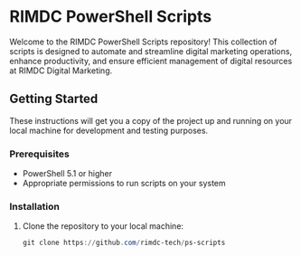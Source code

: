 # RIMDC PowerShell Scripts

Welcome to the RIMDC PowerShell Scripts repository! This collection of scripts is designed to automate and streamline digital marketing operations, enhance productivity, and ensure efficient management of digital resources at RIMDC Digital Marketing.

## Getting Started

These instructions will get you a copy of the project up and running on your local machine for development and testing purposes.

### Prerequisites

- PowerShell 5.1 or higher
- Appropriate permissions to run scripts on your system

### Installation

1. Clone the repository to your local machine:
   ```powershell
   git clone https://github.com/rimdc-tech/ps-scripts
